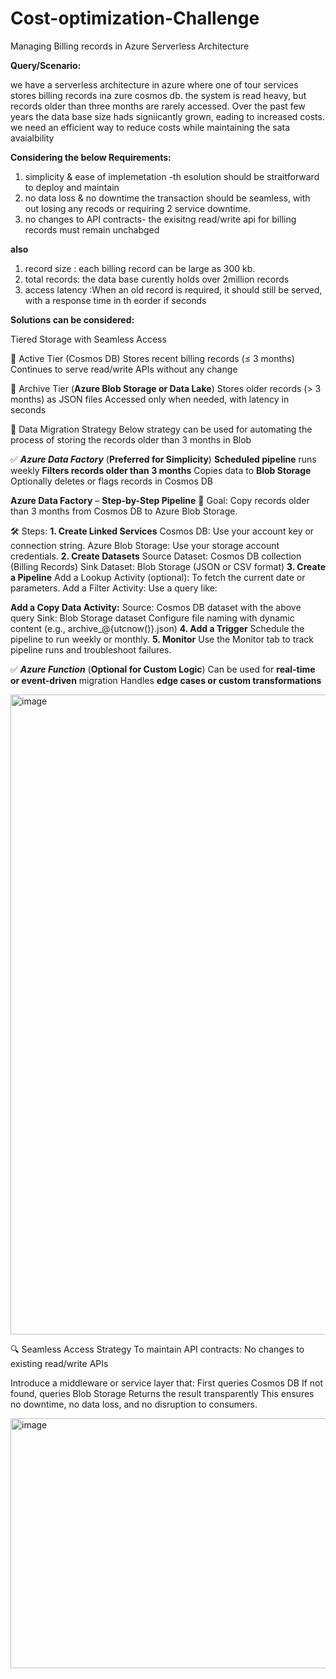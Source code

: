 # Cost-optimization-Challenge
Managing Billing records in Azure Serverless Architecture

**Query/Scenario:**

we have a serverless architecture in azure where one of tour services stores billing records ina zure cosmos db. the system is read heavy, but records older than three months are rarely accessed. Over the past few years the data base size hads signiicantly grown, eading to increased costs. we need an efficient way to reduce costs while maintaining the sata avaialbility 

**Considering the below Requirements:**
1. simplicity & ease of implemetation -th esolution should be straitforward to deploy and maintain
2. no data loss & no downtime the transaction should be seamless, with out losing any recods or requiring 2 service downtime.
3. no changes to API contracts- the exisitng read/write api for billing records must remain unchabged
   
**also** 

1. record size : each billing record can be large as 300 kb.
2. total records: the data base curently holds over 2million records 
3. access latency :When an old record is required, it should still be served, with a response time in th eorder if seconds

**Solutions can be considered:**

Tiered Storage with Seamless Access

🔹 Active Tier (Cosmos DB)
Stores recent billing records (≤ 3 months)
Continues to serve read/write APIs without any change

🔹 Archive Tier (**Azure Blob Storage or Data Lake**)
Stores older records (> 3 months) as JSON files
Accessed only when needed, with latency in seconds

🔄 Data Migration Strategy
 Below strategy can be used for automating the process of storing the records older than 3 months in Blob
 
✅ **_Azure Data Factory_** (**Preferred for Simplicity**)
**Scheduled pipeline** runs weekly
**Filters records older than 3 months**
Copies data to **Blob Storage**
Optionally deletes or flags records in Cosmos DB


**Azure Data Factory** – **Step-by-Step Pipeline**
🎯 Goal:
Copy records older than 3 months from Cosmos DB to Azure Blob Storage.

🛠️ Steps:
**1. Create Linked Services**
Cosmos DB: Use your account key or connection string.
Azure Blob Storage: Use your storage account credentials.
**2. Create Datasets**
Source Dataset: Cosmos DB collection (Billing Records)
Sink Dataset: Blob Storage (JSON or CSV format)
**3. Create a Pipeline**
Add a Lookup Activity (optional): To fetch the current date or parameters.
Add a Filter Activity:
Use a query like:

**Add a Copy Data Activity:**
Source: Cosmos DB dataset with the above query
Sink: Blob Storage dataset
Configure file naming with dynamic content (e.g., archive_@{utcnow()}.json)
**4. Add a Trigger**
Schedule the pipeline to run weekly or monthly.
**5. Monitor**
Use the Monitor tab to track pipeline runs and troubleshoot failures.

✅ **_Azure Function_** (**Optional for Custom Logic**)
Can be used for **real-time or event-driven** migration
Handles **edge cases or custom transformations**

<img width="1536" height="1024" alt="image" src="https://github.com/user-attachments/assets/bee3f24f-76a6-4502-9442-c164274b20e9" />


🔍 Seamless Access Strategy
To maintain API contracts:
No changes to existing read/write APIs

Introduce a middleware or service layer that:
First queries Cosmos DB
If not found, queries Blob Storage
Returns the result transparently
This ensures no downtime, no data loss, and no disruption to consumers.

<img width="900" height="400" alt="image" src="https://github.com/user-attachments/assets/7898bf33-f3d9-490d-8933-24e046df344f" />
